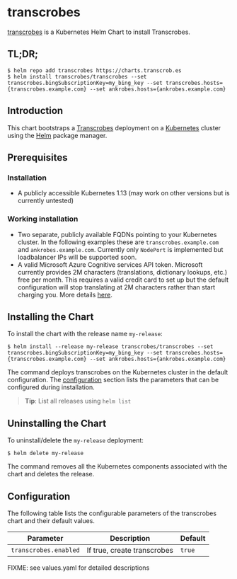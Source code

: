 # transcrobes

[transcrobes](https://gitlab.com/transcrobes/charts) is a Kubernetes Helm Chart to install Transcrobes.

## TL;DR;

```console
$ helm repo add transcrobes https://charts.transcrob.es
$ helm install transcrobes/transcrobes --set transcrobes.bingSubscriptionKey=my_bing_key --set transcrobes.hosts={transcrobes.example.com} --set ankrobes.hosts={ankrobes.example.com}
```

## Introduction

This chart bootstraps a [Transcrobes](https://transcrob.es) deployment on a [Kubernetes](http://kubernetes.io) cluster using the [Helm](https://helm.sh) package manager.

## Prerequisites
### Installation
  - A publicly accessible Kubernetes 1.13 (may work on other versions but is currently untested)
### Working installation
  - Two separate, publicly available FQDNs pointing to your Kubernetes cluster. In the following examples these are `transcrobes.example.com` and `ankrobes.example.com`. Currently only `NodePort` is implemented but loadbalancer IPs will be supported soon.
  - A valid Microsoft Azure Cognitive services API token. Microsoft currently provides 2M characters (translations, dictionary lookups, etc.) free per month. This requires a valid credit card to set up but the default configuration will stop translating at 2M characters rather than start charging you. More details [here](https://azure.microsoft.com/en-us/pricing/details/cognitive-services/translator-text-api/).

## Installing the Chart

To install the chart with the release name `my-release`:

```console
$ helm install --release my-release transcrobes/transcrobes --set transcrobes.bingSubscriptionKey=my_bing_key --set transcrobes.hosts={transcrobes.example.com} --set ankrobes.hosts={ankrobes.example.com}
```

The command deploys transcrobes on the Kubernetes cluster in the default configuration. The [configuration](#configuration) section lists the parameters that can be configured during installation.

> **Tip**: List all releases using `helm list`

## Uninstalling the Chart

To uninstall/delete the `my-release` deployment:

```console
$ helm delete my-release
```

The command removes all the Kubernetes components associated with the chart and deletes the release.

## Configuration

The following table lists the configurable parameters of the transcrobes chart and their default values.

Parameter | Description | Default
--------- | ----------- | -------
`transcrobes.enabled` | If true, create transcrobes | `true`
FIXME: see values.yaml for detailed descriptions
